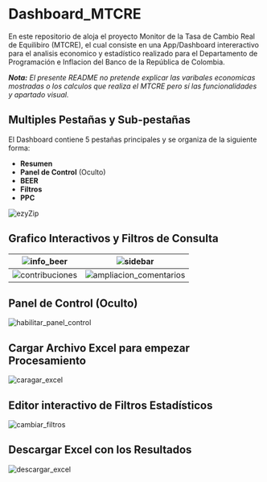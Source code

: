 # Dashboard_MTCRE
En este repositorio de aloja el proyecto Monitor de la Tasa de Cambio Real de Equilibiro (MTCRE), el cual consiste en una App/Dashboard intereractivo para el analisis economico y estadístico realizado para el Departamento de Programación e Inflacion del Banco de la República de Colombia.

***Nota:** El presente README no pretende explicar las varibales economicas mostradas o los calculos que realiza el MTCRE pero sí las funcionalidades y apartado visual.*

## Multiples Pestañas y Sub-pestañas
El Dashboard contiene 5 pestañas principales y se organiza de la siguiente forma:
* **Resumen**
* **Panel de Control** (Oculto)
* **BEER**
* **Filtros**
* **PPC**

![ezyZip](https://github.com/user-attachments/assets/45b4a346-c4b4-4384-845d-8ee230d5fd1f)

## Grafico Interactivos y Filtros de Consulta

| ![info_beer](https://github.com/user-attachments/assets/96b6e8de-3158-438d-ad0b-1e1243c9a722) | ![sidebar](https://github.com/user-attachments/assets/2896e33c-9d80-42ee-a29b-0b01a901ef4f) |
|--------------|--------------|
| ![contribuciones](https://github.com/user-attachments/assets/8ee146a9-e853-4541-8195-44f8fe279a92) | ![ampliacion_comentarios](https://github.com/user-attachments/assets/b4d01622-b6b5-4616-ae00-a965325b583b) |

## Panel de Control (Oculto)

![habilitar_panel_control](https://github.com/user-attachments/assets/b1f5b096-9ebf-4ec1-89b2-9adee8e63d8a)

## Cargar Archivo Excel para empezar Procesamiento

![caragar_excel](https://github.com/user-attachments/assets/f0c3483d-2002-4e25-8c45-c235271fb733)


## Editor interactivo de Filtros Estadísticos

![cambiar_filtros](https://github.com/user-attachments/assets/f585fe5b-c43e-43cc-b5fa-9ce7a33810ca)

## Descargar Excel con los Resultados

![descargar_excel](https://github.com/user-attachments/assets/dc0aff08-7306-4b48-a84e-fd4daa0973f7)


